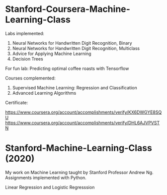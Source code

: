# Stanford-Coursera-Machine-Learning-Class 

Labs implemented:
1. Neural Networks for Handwritten Digit Recognition, Binary
2. Neural Networks for Handwritten Digit Recognition, Multiclass
3. Advice for Applying Machine Learning 
4. Decision Trees

For fun lab:
Predicting optimal coffee roasts with Tensorflow

Courses complemented:
1. Supervised Machine Learning: Regression and Classification
2. Advanced Learning Algorithms

Certificate:

https://www.coursera.org/account/accomplishments/verify/KX6DWGYE8SQU 
https://www.coursera.org/account/accomplishments/verify/DHL6AJVPVSTN  

# Stanford-Machine-Learning-Class (2020)

My work on Machine Learning taught by Stanford Professor Andrew Ng. Assignments implemented with Python.

Linear Regression and Logistic Regresssion


